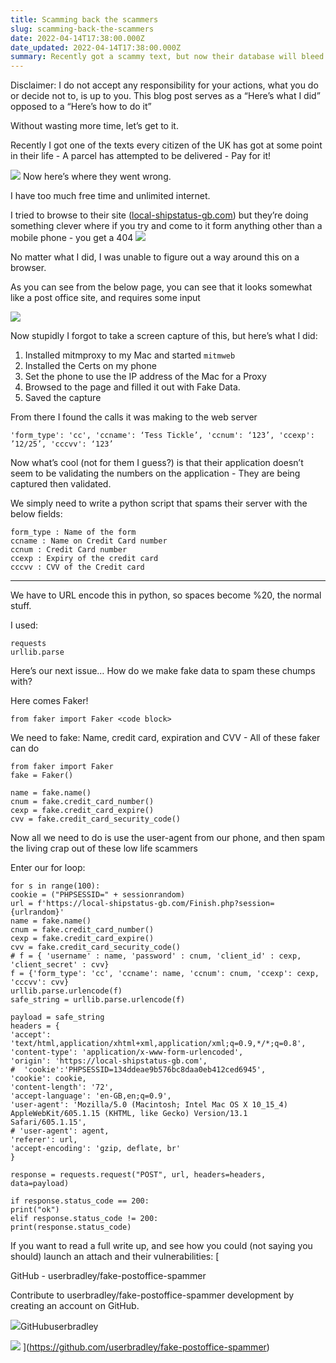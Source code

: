 ```yaml
---
title: Scamming back the scammers
slug: scamming-back-the-scammers
date: 2022-04-14T17:38:00.000Z
date_updated: 2022-04-14T17:38:00.000Z
summary: Recently got a scammy text, but now their database will bleed
---
```


Disclaimer: I do not accept any responsibility for your actions, what you do or decide not to, is up to you. This blog post serves as a “Here’s what I did” opposed to a “Here’s how to do it”

Without wasting more time, let’s get to it.

Recently I got one of the texts every citizen of the UK has got at some point in their life - A parcel has attempted to be delivered - Pay for it!

![](/content/images/2022/04/IMG_6100.jpg)
Now here’s where they went wrong.

I have too much free time and unlimited internet.

I tried to browse to their site ([local-shipstatus-gb.com](http://local-shipstatus-gb.com)) but they’re doing something clever where if you try and come to it form anything other than a mobile phone - you get a 404
![](/content/images/2022/04/shipondesktop.jpg)

No matter what I did, I was unable to figure out a way around this on a browser.

As you can see from the below page, you can see that it looks somewhat like a post office site, and requires some input

![](/content/images/2022/04/IMG_6104.jpg)

Now stupidly I forgot to take a screen capture of this, but here’s what I did:

1. Installed mitmproxy to my Mac and started `mitmweb`
2. Installed the Certs on my phone
3. Set the phone to use the IP address of the Mac for a Proxy
4. Browsed to the page and filled it out with Fake Data.
5. Saved the capture

From there I found the calls it was making to the web server

    'form_type': 'cc', 'ccname': ‘Tess Tickle’, 'ccnum': ‘123’, 'ccexp': ’12/25’, 'cccvv': ‘123’

Now what’s cool (not for them I guess?) is that their application doesn’t seem to be validating the numbers on the application - They are being captured then validated.

We simply need to write a python script that spams their server with the below fields:

    form_type : Name of the form
    ccname : Name on Credit Card number
    ccnum : Credit Card number
    ccexp : Expiry of the credit card
    cccvv : CVV of the Credit card

---

We have to URL encode this in python, so spaces become %20, the normal stuff.

I used:

    requests
    urllib.parse

Here’s our next issue… How do we make fake data to spam these chumps with?

Here comes Faker!

    from faker import Faker <code block>

We need to fake: Name, credit card, expiration and CVV - All of these faker can do

    from faker import Faker
    fake = Faker()

    name = fake.name()
    cnum = fake.credit_card_number()
    cexp = fake.credit_card_expire()
    cvv = fake.credit_card_security_code()

Now all we need to do is use the user-agent from our phone, and then spam the living crap out of these low life scammers

Enter our for loop:

    for s in range(100):
    cookie = ("PHPSESSID=" + sessionrandom)
    url = f'https://local-shipstatus-gb.com/Finish.php?session={urlrandom}'
    name = fake.name()
    cnum = fake.credit_card_number()
    cexp = fake.credit_card_expire()
    cvv = fake.credit_card_security_code()
    # f = { 'username' : name, 'password' : cnum, 'client_id' : cexp, 'client_secret' : cvv}
    f = {'form_type': 'cc', 'ccname': name, 'ccnum': cnum, 'ccexp': cexp, 'cccvv': cvv}
    urllib.parse.urlencode(f)
    safe_string = urllib.parse.urlencode(f)

    payload = safe_string
    headers = {
    'accept': 'text/html,application/xhtml+xml,application/xml;q=0.9,*/*;q=0.8',
    'content-type': 'application/x-www-form-urlencoded',
    'origin': 'https://local-shipstatus-gb.com',
    #  'cookie':'PHPSESSID=134ddeae9b576bc8daa0eb412ced6945',
    'cookie': cookie,
    'content-length': '72',
    'accept-language': 'en-GB,en;q=0.9',
    'user-agent': 'Mozilla/5.0 (Macintosh; Intel Mac OS X 10_15_4) AppleWebKit/605.1.15 (KHTML, like Gecko) Version/13.1 Safari/605.1.15',
    # 'user-agent': agent,
    'referer': url,
    'accept-encoding': 'gzip, deflate, br'
    }

    response = requests.request("POST", url, headers=headers, data=payload)

    if response.status_code == 200:
    print("ok")
    elif response.status_code != 200:
    print(response.status_code)

If you want to read a full write up, and see how you could (not saying you should) launch an attach and their vulnerabilities:
[

GitHub - userbradley/fake-postoffice-spammer

Contribute to userbradley/fake-postoffice-spammer development by creating an account on GitHub.

![](https://github.githubassets.com/favicons/favicon.svg)GitHubuserbradley

![](https://opengraph.githubassets.com/0f1b4fa6e1bd7a3e0794c27bb6b334458e4993c864543cd9bd7ae4c414d6435f/userbradley/fake-postoffice-spammer)
](<https://github.com/userbradley/fake-postoffice-spammer>)
